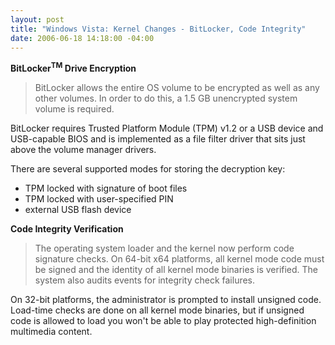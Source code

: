 ```yaml
---
layout: post
title: "Windows Vista: Kernel Changes - BitLocker, Code Integrity"
date: 2006-06-18 14:18:00 -04:00
---
```


<p><strong>BitLocker<sup>TM</sup> Drive Encryption</strong></p>


> <p>BitLocker allows the entire OS volume to be encrypted as well as any other volumes. In order to do this, a 1.5 GB unencrypted system volume is required.</p>
<p>BitLocker requires Trusted Platform Module (TPM) v1.2 or a USB device and USB-capable BIOS and is implemented as a file filter driver that sits just above the volume manager drivers.</p>
<p>There are several supported modes for storing the decryption key:</p>
<ul>
<li>TPM locked with signature of boot files 
<li>TPM locked with user-specified PIN 
<li>external USB flash device</li></li></li></ul>


<p dir="ltr"><strong>Code Integrity Verification</strong></p>


> <p dir="ltr">The operating system loader and the kernel now perform code signature checks. On 64-bit x64 platforms, all kernel mode code must be signed and the identity of all kernel mode binaries is verified. The system also audits events for integrity check failures.</p>
<p dir="ltr">On 32-bit platforms, the administrator is prompted to install unsigned code. Load-time checks are done on all kernel mode binaries, but if unsigned code is allowed to load you won't be able to play protected high-definition multimedia content.</p>
